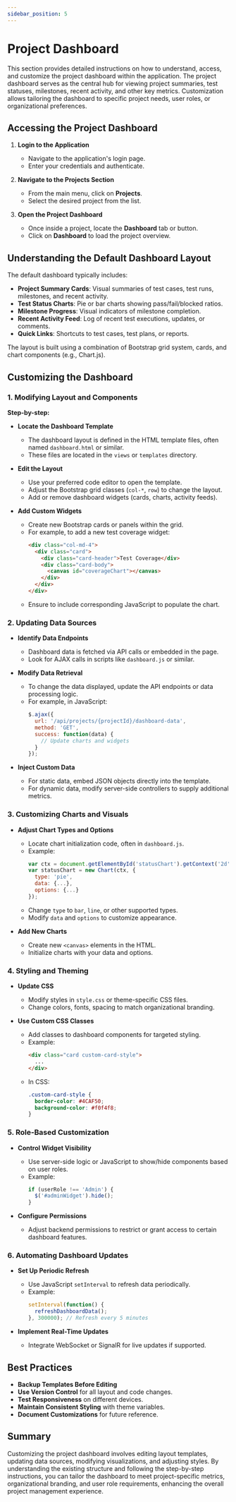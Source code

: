 ```yaml
---
sidebar_position: 5
---
```


# Project Dashboard

This section provides detailed instructions on how to understand, access, and customize the project dashboard within the application. The project dashboard serves as the central hub for viewing project summaries, test statuses, milestones, recent activity, and other key metrics. Customization allows tailoring the dashboard to specific project needs, user roles, or organizational preferences.

## Accessing the Project Dashboard

1. **Login to the Application**
   - Navigate to the application's login page.
   - Enter your credentials and authenticate.
   
2. **Navigate to the Projects Section**
   - From the main menu, click on **Projects**.
   - Select the desired project from the list.

3. **Open the Project Dashboard**
   - Once inside a project, locate the **Dashboard** tab or button.
   - Click on **Dashboard** to load the project overview.

## Understanding the Default Dashboard Layout

The default dashboard typically includes:

- **Project Summary Cards**: Visual summaries of test cases, test runs, milestones, and recent activity.
- **Test Status Charts**: Pie or bar charts showing pass/fail/blocked ratios.
- **Milestone Progress**: Visual indicators of milestone completion.
- **Recent Activity Feed**: Log of recent test executions, updates, or comments.
- **Quick Links**: Shortcuts to test cases, test plans, or reports.

The layout is built using a combination of Bootstrap grid system, cards, and chart components (e.g., Chart.js).

## Customizing the Dashboard

### 1. Modifying Layout and Components

**Step-by-step:**

- **Locate the Dashboard Template**
  - The dashboard layout is defined in the HTML template files, often named `dashboard.html` or similar.
  - These files are located in the `views` or `templates` directory.

- **Edit the Layout**
  - Use your preferred code editor to open the template.
  - Adjust the Bootstrap grid classes (`col-*`, `row`) to change the layout.
  - Add or remove dashboard widgets (cards, charts, activity feeds).

- **Add Custom Widgets**
  - Create new Bootstrap cards or panels within the grid.
  - For example, to add a new test coverage widget:
    ```html
    <div class="col-md-4">
      <div class="card">
        <div class="card-header">Test Coverage</div>
        <div class="card-body">
          <canvas id="coverageChart"></canvas>
        </div>
      </div>
    </div>
    ```
  - Ensure to include corresponding JavaScript to populate the chart.

### 2. Updating Data Sources

- **Identify Data Endpoints**
  - Dashboard data is fetched via API calls or embedded in the page.
  - Look for AJAX calls in scripts like `dashboard.js` or similar.

- **Modify Data Retrieval**
  - To change the data displayed, update the API endpoints or data processing logic.
  - For example, in JavaScript:
    ```js
    $.ajax({
      url: '/api/projects/{projectId}/dashboard-data',
      method: 'GET',
      success: function(data) {
        // Update charts and widgets
      }
    });
    ```

- **Inject Custom Data**
  - For static data, embed JSON objects directly into the template.
  - For dynamic data, modify server-side controllers to supply additional metrics.

### 3. Customizing Charts and Visuals

- **Adjust Chart Types and Options**
  - Locate chart initialization code, often in `dashboard.js`.
  - Example:
    ```js
    var ctx = document.getElementById('statusChart').getContext('2d');
    var statusChart = new Chart(ctx, {
      type: 'pie',
      data: {...},
      options: {...}
    });
    ```
  - Change `type` to `bar`, `line`, or other supported types.
  - Modify `data` and `options` to customize appearance.

- **Add New Charts**
  - Create new `<canvas>` elements in the HTML.
  - Initialize charts with your data and options.

### 4. Styling and Theming

- **Update CSS**
  - Modify styles in `style.css` or theme-specific CSS files.
  - Change colors, fonts, spacing to match organizational branding.

- **Use Custom CSS Classes**
  - Add classes to dashboard components for targeted styling.
  - Example:
    ```html
    <div class="card custom-card-style">
      ...
    </div>
    ```
  - In CSS:
    ```css
    .custom-card-style {
      border-color: #4CAF50;
      background-color: #f0f4f8;
    }
    ```

### 5. Role-Based Customization

- **Control Widget Visibility**
  - Use server-side logic or JavaScript to show/hide components based on user roles.
  - Example:
    ```js
    if (userRole !== 'Admin') {
      $('#adminWidget').hide();
    }
    ```

- **Configure Permissions**
  - Adjust backend permissions to restrict or grant access to certain dashboard features.

### 6. Automating Dashboard Updates

- **Set Up Periodic Refresh**
  - Use JavaScript `setInterval` to refresh data periodically.
  - Example:
    ```js
    setInterval(function() {
      refreshDashboardData();
    }, 300000); // Refresh every 5 minutes
    ```

- **Implement Real-Time Updates**
  - Integrate WebSocket or SignalR for live updates if supported.

## Best Practices

- **Backup Templates Before Editing**
- **Use Version Control** for all layout and code changes.
- **Test Responsiveness** on different devices.
- **Maintain Consistent Styling** with theme variables.
- **Document Customizations** for future reference.

## Summary

Customizing the project dashboard involves editing layout templates, updating data sources, modifying visualizations, and adjusting styles. By understanding the existing structure and following the step-by-step instructions, you can tailor the dashboard to meet project-specific metrics, organizational branding, and user role requirements, enhancing the overall project management experience.